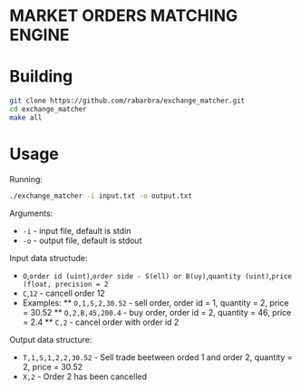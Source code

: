 # MARKET ORDERS MATCHING ENGINE

# Building

```bash
git clone https://github.com/rabarbra/exchange_matcher.git
cd exchange_matcher
make all
```
# Usage

Running:
```bash
./exchange_matcher -i input.txt -o output.txt
```
Arguments:
* `-i` - input file, default is stdin
* `-o` - output file, default is stdout

Input data structude:
* `O`,`order id (uint)`,`order side - S(ell) or B(uy)`,`quantity (uint)`,`price (float, precision = 2`
* `C`,`12` - cancell order 12
* Examples:
** `O,1,S,2,30.52` - sell order, order id = 1, quantity = 2, price = 30.52
** `O,2,B,45,200.4` - buy order, order id = 2, quantity = 46, price = 2.4 
** `C,2` - cancel order with order id 2

Output data structure:
* `T,1,S,1,2,2,30.52` - Sell trade beetween orded 1 and order 2, quantity = 2, price = 30.52
* `X,2` - Order 2 has been cancelled
